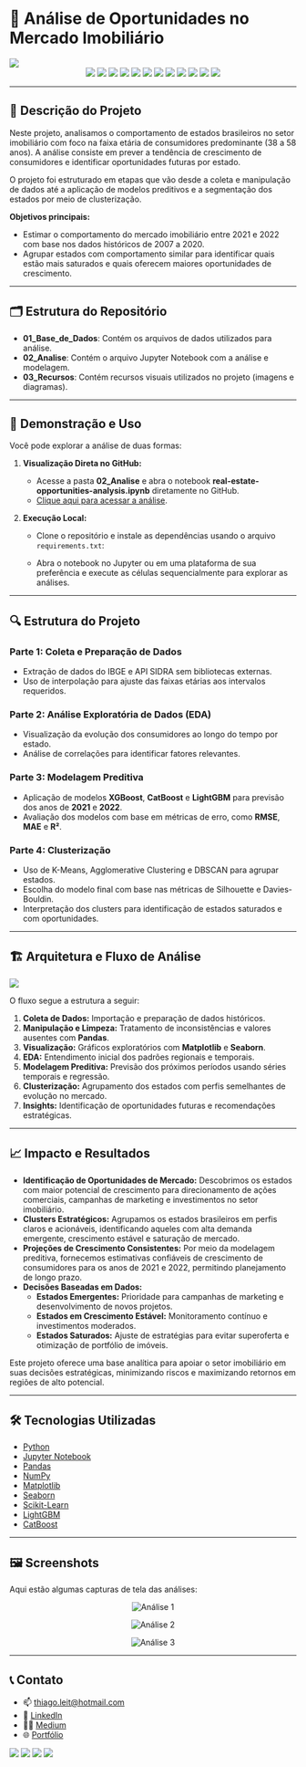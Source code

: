 # 🏡 Análise de Oportunidades no Mercado Imobiliário  

<img src="03-Recursos/imagem_capa.png">


<div align="center">
  <a href="https://www.python.org/"><img src="https://img.shields.io/badge/Python-3.11-blue?logo=python&logoColor=white"></a>
  <a href="https://jupyter.org/"><img src="https://img.shields.io/badge/Jupyter-Notebook-orange?logo=jupyter"></a>
  <a href="https://pandas.pydata.org/"><img src="https://img.shields.io/badge/Pandas-2.2.2-green?logo=pandas"></a>
  <a href="https://numpy.org/"><img src="https://img.shields.io/badge/NumPy-1.26.4-blue?logo=numpy"></a>
  <a href="https://matplotlib.org/"><img src="https://img.shields.io/badge/Matplotlib-3.10.0-blue?logo=matplotlib"></a>
  <a href="https://seaborn.pydata.org/"><img src="https://img.shields.io/badge/Seaborn-0.13.2-blue?logo=seaborn"></a>
  <a href="https://scikit-learn.org/"><img src="https://img.shields.io/badge/Scikit--Learn-1.6.1-orange?logo=scikit-learn&logoColor=white"></a>
  <a href="https://geopandas.org/"><img src="https://img.shields.io/badge/GeoPandas-1.0.1-blue?logo=geopandas"></a>
  <a href="https://lightgbm.readthedocs.io/"><img src="https://img.shields.io/badge/LightGBM-4.5.0-green"></a>
  <a href="https://catboost.ai/"><img src="https://img.shields.io/badge/CatBoost-2.0-yellow"></a>
  <a href=""><img src="https://img.shields.io/badge/Status-Completed-green"></a>
  <a href="https://opensource.org/licenses/MIT"><img src="https://img.shields.io/badge/License-MIT-yellow.svg"></a>
</div>

---

## 📝 **Descrição do Projeto**  

Neste projeto, analisamos o comportamento de estados brasileiros no setor imobiliário com foco na faixa etária de consumidores predominante (38 a 58 anos). A análise consiste em prever a tendência de crescimento de consumidores e identificar oportunidades futuras por estado.

O projeto foi estruturado em etapas que vão desde a coleta e manipulação de dados até a aplicação de modelos preditivos e a segmentação dos estados por meio de clusterização.

**Objetivos principais:**
- Estimar o comportamento do mercado imobiliário entre 2021 e 2022 com base nos dados históricos de 2007 a 2020.
- Agrupar estados com comportamento similar para identificar quais estão mais saturados e quais oferecem maiores oportunidades de crescimento.

---

## 🗂️ **Estrutura do Repositório**  

- **01_Base_de_Dados**: Contém os arquivos de dados utilizados para análise.  
- **02_Analise**: Contém o arquivo Jupyter Notebook com a análise e modelagem.  
- **03_Recursos**: Contém recursos visuais utilizados no projeto (imagens e diagramas).  

---

## 💾 **Demonstração e Uso**  

Você pode explorar a análise de duas formas:  

1. **Visualização Direta no GitHub:**  
   - Acesse a pasta **02_Analise** e abra o notebook **real-estate-opportunities-analysis.ipynb** diretamente no GitHub.  
   - [Clique aqui para acessar a análise](https://github.com/tnleite/real-estate-opportunities-analysis/blob/main/02-Analise/real-estate-opportunities-analysis.ipynb).  

2. **Execução Local:**  
   - Clone o repositório e instale as dependências usando o arquivo `requirements.txt`:  
     
   - Abra o notebook no Jupyter ou em uma plataforma de sua preferência e execute as células sequencialmente para explorar as análises.

---

## 🔍 **Estrutura do Projeto**  

### **Parte 1: Coleta e Preparação de Dados**  
- Extração de dados do IBGE e API SIDRA sem bibliotecas externas.  
- Uso de interpolação para ajuste das faixas etárias aos intervalos requeridos.  

### **Parte 2: Análise Exploratória de Dados (EDA)**  
- Visualização da evolução dos consumidores ao longo do tempo por estado.  
- Análise de correlações para identificar fatores relevantes.  

### **Parte 3: Modelagem Preditiva**  
- Aplicação de modelos **XGBoost**, **CatBoost** e **LightGBM** para previsão dos anos de **2021** e **2022**.  
- Avaliação dos modelos com base em métricas de erro, como **RMSE**, **MAE** e **R²**.

### **Parte 4: Clusterização**  
- Uso de K-Means, Agglomerative Clustering e DBSCAN para agrupar estados.  
- Escolha do modelo final com base nas métricas de Silhouette e Davies-Bouldin.  
- Interpretação dos clusters para identificação de estados saturados e com oportunidades.  

---

## 🏗️ **Arquitetura e Fluxo de Análise**  
<img src="03-Recursos/arquitetura_dados.png">

O fluxo segue a estrutura a seguir:  

1. **Coleta de Dados:** Importação e preparação de dados históricos.  
2. **Manipulação e Limpeza:** Tratamento de inconsistências e valores ausentes com **Pandas**.  
3. **Visualização:** Gráficos exploratórios com **Matplotlib** e **Seaborn**.  
4. **EDA:** Entendimento inicial dos padrões regionais e temporais.  
5. **Modelagem Preditiva:** Previsão dos próximos períodos usando séries temporais e regressão.  
6. **Clusterização:** Agrupamento dos estados com perfis semelhantes de evolução no mercado.  
7. **Insights:** Identificação de oportunidades futuras e recomendações estratégicas.  

---

## 📈 **Impacto e Resultados**

- **Identificação de Oportunidades de Mercado:** Descobrimos os estados com maior potencial de crescimento para direcionamento de ações comerciais, campanhas de marketing e investimentos no setor imobiliário.  
- **Clusters Estratégicos:** Agrupamos os estados brasileiros em perfis claros e acionáveis, identificando aqueles com alta demanda emergente, crescimento estável e saturação de mercado.  
- **Projeções de Crescimento Consistentes:** Por meio da modelagem preditiva, fornecemos estimativas confiáveis de crescimento de consumidores para os anos de 2021 e 2022, permitindo planejamento de longo prazo.  
- **Decisões Baseadas em Dados:**  
  - **Estados Emergentes:** Prioridade para campanhas de marketing e desenvolvimento de novos projetos.  
  - **Estados em Crescimento Estável:** Monitoramento contínuo e investimentos moderados.  
  - **Estados Saturados:** Ajuste de estratégias para evitar superoferta e otimização de portfólio de imóveis.  

Este projeto oferece uma base analítica para apoiar o setor imobiliário em suas decisões estratégicas, minimizando riscos e maximizando retornos em regiões de alto potencial.

---

## 🛠️ **Tecnologias Utilizadas**  

- [Python](https://www.python.org/)  
- [Jupyter Notebook](https://jupyter.org/)  
- [Pandas](https://pandas.pydata.org/)  
- [NumPy](https://numpy.org/)  
- [Matplotlib](https://matplotlib.org/)  
- [Seaborn](https://seaborn.pydata.org/)  
- [Scikit-Learn](https://scikit-learn.org/)  
- [LightGBM](https://lightgbm.readthedocs.io/)  
- [CatBoost](https://catboost.ai/)  

---

## 🖼️ **Screenshots**  

Aqui estão algumas capturas de tela das análises:  

<p align="center">
<img src="03-Recursos/img_analise_01.png" alt="Análise 1">
</p>  
<p align="center">
<img src="03-Recursos/img_analise_02.png" alt="Análise 2">
</p>  
<p align="center">
<img src="03-Recursos/img_analise_03.png" alt="Análise 3">
</p>  

---

## 📞 **Contato**  

- 📫 [thiago.leit@hotmail.com](mailto:thiago.leit@hotmail.com)  
- 💼 [LinkedIn](https://www.linkedin.com/in/tnleite/)  
- ✍🏻 [Medium](https://medium.com/@thiago.leit)  
- 🌐 [Portfólio](https://thiagoleitedata.com.br)  

<p align="left">
<a href="mailto:thiago.leit@hotmail.com"><img src="https://img.shields.io/badge/Email-DF0000?style=for-the-badge&labelColor=212121&logo=maildotru&logoColor=DF0000" target="_blank"></a>
<a href="https://www.linkedin.com/in/tnleite/"><img src="https://img.shields.io/badge/LINKEDIN-0A66C2?style=for-the-badge&labelColor=212121&logo=linkedin&logoColor=0A66C2" target="_blank"></a>
<a href="https://wa.me/+5521964105121"><img src="https://img.shields.io/badge/WHATSAPP-25D366?style=for-the-badge&labelColor=212121&logo=whatsapp&logoColor=25D366" target="_blank"></a>
<a href="https://medium.com/@thiago.leit"><img src="https://img.shields.io/badge/MEDIUM-000000?style=for-the-badge&labelColor=FFFFFF&logo=medium&logoColor=000000" target="_blank"></a>
</p>